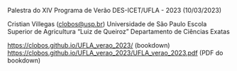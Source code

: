 Palestra do XIV Programa de Verão DES-ICET/UFLA - 2023
(10/03/2023)

Cristian Villegas (clobos@usp.br)
Universidade de São Paulo
Escola Superior de Agricultura “Luiz de Queiroz”
Departamento de Ciências Exatas


https://clobos.github.io/UFLA_verao_2023/ (bookdown)
https://clobos.github.io/UFLA_verao_2023/UFLA_verao_2023.pdf (PDF do bookdown)


